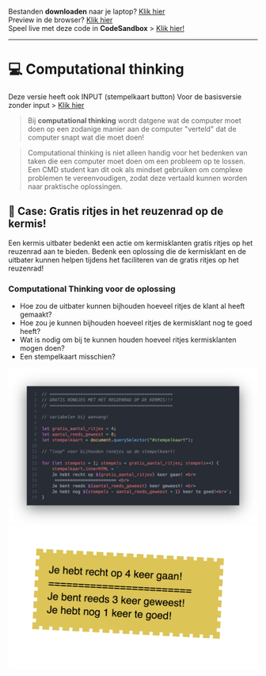 Bestanden **downloaden** naar je laptop? [Klik hier](https://github.com/CMD-Groningen/computational-thinking/archive/refs/heads/master.zip)     
Preview in de browser? [Klik hier](https://cmd-groningen.github.io/computational-thinking)  
Speel live met deze code in **CodeSandbox** > [Klik hier!](https://codesandbox.io/s/github/CMD-Groningen/computational-thinking) 

-------------

# 💻 Computational thinking
Deze versie heeft ook INPUT (stempelkaart button) Voor de basisversie zonder input > [Klik hier](https://github.com/CMD-Groningen/computational-thinking)
> Bij **computational thinking** wordt datgene wat de computer moet doen op een zodanige manier aan de computer "verteld" dat de computer snapt wat die moet doen!

> Computational thinking is niet alleen handig voor het bedenken van taken die een computer moet doen om een probleem op te lossen. Een CMD student kan dit ook als mindset gebruiken om complexe problemen te vereenvoudigen, zodat deze vertaald kunnen worden naar praktische oplossingen.

## 🎢 Case: Gratis ritjes in het reuzenrad op de kermis!

Een kermis uitbater bedenkt een actie om kermisklanten gratis ritjes op het reuzenrad aan te bieden. Bedenk een oplossing die de kermisklant en de uitbater kunnen helpen tijdens het faciliteren van de gratis ritjes op het reuzenrad!

### Computational Thinking voor de oplossing

- Hoe zou de uitbater kunnen bijhouden hoeveel ritjes de klant al heeft gemaakt?
- Hoe zou je kunnen bijhouden hoeveel ritjes de kermisklant nog te goed heeft?
- Wat is nodig om bij te kunnen houden hoeveel ritjes kermisklanten mogen doen?
- Een stempelkaart misschien?

![alt text](images/probleem_omzetten_naar_een_oplossing.png)
![alt text](images/stempelkaart.png)
